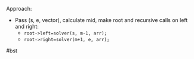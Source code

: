 Approach:
- Pass (s, e, vector), calculate mid, make root and recursive calls on left and right:
	- `root->left=solver(s, m-1, arr);`
	- `root->right=solver(m+1, e, arr);`

#bst 